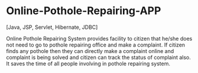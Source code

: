 # Online-Pothole-Repairing-APP

[Java, JSP, Servlet, Hibernate, JDBC] 

Online Pothole Repairing System provides facility to citizen that he/she does not need to go to pothole repairing office and make a complaint. If citizen finds any pothole then they can directly make a complaint online and complaint is being solved and citizen can track the status of complaint also. It saves the time of all people involving in pothole repairing system.
